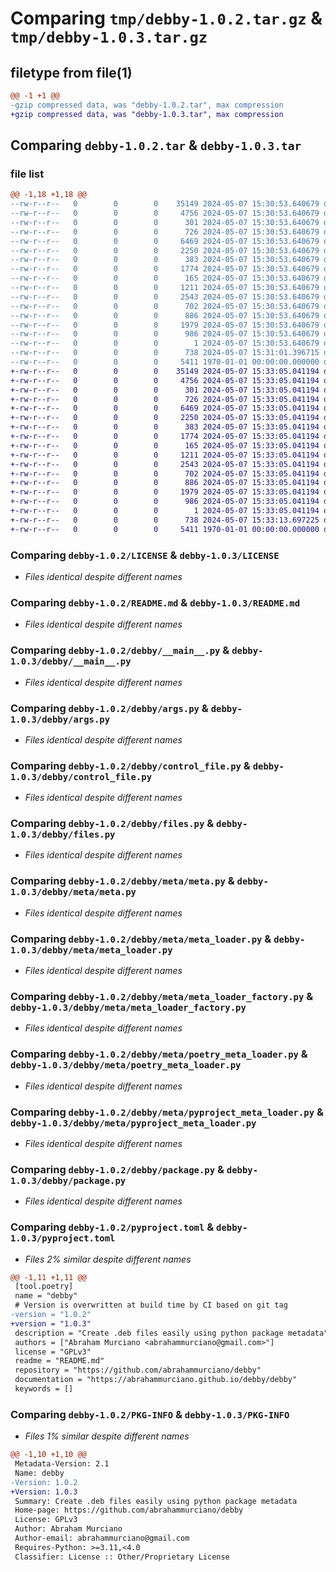 # Comparing `tmp/debby-1.0.2.tar.gz` & `tmp/debby-1.0.3.tar.gz`

## filetype from file(1)

```diff
@@ -1 +1 @@
-gzip compressed data, was "debby-1.0.2.tar", max compression
+gzip compressed data, was "debby-1.0.3.tar", max compression
```

## Comparing `debby-1.0.2.tar` & `debby-1.0.3.tar`

### file list

```diff
@@ -1,18 +1,18 @@
--rw-r--r--   0        0        0    35149 2024-05-07 15:30:53.640679 debby-1.0.2/LICENSE
--rw-r--r--   0        0        0     4756 2024-05-07 15:30:53.640679 debby-1.0.2/README.md
--rw-r--r--   0        0        0      301 2024-05-07 15:30:53.640679 debby-1.0.2/debby/__init__.py
--rw-r--r--   0        0        0      726 2024-05-07 15:30:53.640679 debby-1.0.2/debby/__main__.py
--rw-r--r--   0        0        0     6469 2024-05-07 15:30:53.640679 debby-1.0.2/debby/args.py
--rw-r--r--   0        0        0     2250 2024-05-07 15:30:53.640679 debby-1.0.2/debby/control_file.py
--rw-r--r--   0        0        0      383 2024-05-07 15:30:53.640679 debby-1.0.2/debby/exceptions.py
--rw-r--r--   0        0        0     1774 2024-05-07 15:30:53.640679 debby-1.0.2/debby/files.py
--rw-r--r--   0        0        0      165 2024-05-07 15:30:53.640679 debby-1.0.2/debby/meta/__init__.py
--rw-r--r--   0        0        0     1211 2024-05-07 15:30:53.640679 debby-1.0.2/debby/meta/meta.py
--rw-r--r--   0        0        0     2543 2024-05-07 15:30:53.640679 debby-1.0.2/debby/meta/meta_loader.py
--rw-r--r--   0        0        0      702 2024-05-07 15:30:53.640679 debby-1.0.2/debby/meta/meta_loader_factory.py
--rw-r--r--   0        0        0      886 2024-05-07 15:30:53.640679 debby-1.0.2/debby/meta/poetry_meta_loader.py
--rw-r--r--   0        0        0     1979 2024-05-07 15:30:53.640679 debby-1.0.2/debby/meta/pyproject_meta_loader.py
--rw-r--r--   0        0        0      986 2024-05-07 15:30:53.640679 debby-1.0.2/debby/package.py
--rw-r--r--   0        0        0        1 2024-05-07 15:30:53.640679 debby-1.0.2/debby/py.typed
--rw-r--r--   0        0        0      738 2024-05-07 15:31:01.396715 debby-1.0.2/pyproject.toml
--rw-r--r--   0        0        0     5411 1970-01-01 00:00:00.000000 debby-1.0.2/PKG-INFO
+-rw-r--r--   0        0        0    35149 2024-05-07 15:33:05.041194 debby-1.0.3/LICENSE
+-rw-r--r--   0        0        0     4756 2024-05-07 15:33:05.041194 debby-1.0.3/README.md
+-rw-r--r--   0        0        0      301 2024-05-07 15:33:05.041194 debby-1.0.3/debby/__init__.py
+-rw-r--r--   0        0        0      726 2024-05-07 15:33:05.041194 debby-1.0.3/debby/__main__.py
+-rw-r--r--   0        0        0     6469 2024-05-07 15:33:05.041194 debby-1.0.3/debby/args.py
+-rw-r--r--   0        0        0     2250 2024-05-07 15:33:05.041194 debby-1.0.3/debby/control_file.py
+-rw-r--r--   0        0        0      383 2024-05-07 15:33:05.041194 debby-1.0.3/debby/exceptions.py
+-rw-r--r--   0        0        0     1774 2024-05-07 15:33:05.041194 debby-1.0.3/debby/files.py
+-rw-r--r--   0        0        0      165 2024-05-07 15:33:05.041194 debby-1.0.3/debby/meta/__init__.py
+-rw-r--r--   0        0        0     1211 2024-05-07 15:33:05.041194 debby-1.0.3/debby/meta/meta.py
+-rw-r--r--   0        0        0     2543 2024-05-07 15:33:05.041194 debby-1.0.3/debby/meta/meta_loader.py
+-rw-r--r--   0        0        0      702 2024-05-07 15:33:05.041194 debby-1.0.3/debby/meta/meta_loader_factory.py
+-rw-r--r--   0        0        0      886 2024-05-07 15:33:05.041194 debby-1.0.3/debby/meta/poetry_meta_loader.py
+-rw-r--r--   0        0        0     1979 2024-05-07 15:33:05.041194 debby-1.0.3/debby/meta/pyproject_meta_loader.py
+-rw-r--r--   0        0        0      986 2024-05-07 15:33:05.041194 debby-1.0.3/debby/package.py
+-rw-r--r--   0        0        0        1 2024-05-07 15:33:05.041194 debby-1.0.3/debby/py.typed
+-rw-r--r--   0        0        0      738 2024-05-07 15:33:13.697225 debby-1.0.3/pyproject.toml
+-rw-r--r--   0        0        0     5411 1970-01-01 00:00:00.000000 debby-1.0.3/PKG-INFO
```

### Comparing `debby-1.0.2/LICENSE` & `debby-1.0.3/LICENSE`

 * *Files identical despite different names*

### Comparing `debby-1.0.2/README.md` & `debby-1.0.3/README.md`

 * *Files identical despite different names*

### Comparing `debby-1.0.2/debby/__main__.py` & `debby-1.0.3/debby/__main__.py`

 * *Files identical despite different names*

### Comparing `debby-1.0.2/debby/args.py` & `debby-1.0.3/debby/args.py`

 * *Files identical despite different names*

### Comparing `debby-1.0.2/debby/control_file.py` & `debby-1.0.3/debby/control_file.py`

 * *Files identical despite different names*

### Comparing `debby-1.0.2/debby/files.py` & `debby-1.0.3/debby/files.py`

 * *Files identical despite different names*

### Comparing `debby-1.0.2/debby/meta/meta.py` & `debby-1.0.3/debby/meta/meta.py`

 * *Files identical despite different names*

### Comparing `debby-1.0.2/debby/meta/meta_loader.py` & `debby-1.0.3/debby/meta/meta_loader.py`

 * *Files identical despite different names*

### Comparing `debby-1.0.2/debby/meta/meta_loader_factory.py` & `debby-1.0.3/debby/meta/meta_loader_factory.py`

 * *Files identical despite different names*

### Comparing `debby-1.0.2/debby/meta/poetry_meta_loader.py` & `debby-1.0.3/debby/meta/poetry_meta_loader.py`

 * *Files identical despite different names*

### Comparing `debby-1.0.2/debby/meta/pyproject_meta_loader.py` & `debby-1.0.3/debby/meta/pyproject_meta_loader.py`

 * *Files identical despite different names*

### Comparing `debby-1.0.2/debby/package.py` & `debby-1.0.3/debby/package.py`

 * *Files identical despite different names*

### Comparing `debby-1.0.2/pyproject.toml` & `debby-1.0.3/pyproject.toml`

 * *Files 2% similar despite different names*

```diff
@@ -1,11 +1,11 @@
 [tool.poetry]
 name = "debby"
 # Version is overwritten at build time by CI based on git tag
-version = "1.0.2"
+version = "1.0.3"
 description = "Create .deb files easily using python package metadata"
 authors = ["Abraham Murciano <abrahammurciano@gmail.com>"]
 license = "GPLv3"
 readme = "README.md"
 repository = "https://github.com/abrahammurciano/debby"
 documentation = "https://abrahammurciano.github.io/debby/debby"
 keywords = []
```

### Comparing `debby-1.0.2/PKG-INFO` & `debby-1.0.3/PKG-INFO`

 * *Files 1% similar despite different names*

```diff
@@ -1,10 +1,10 @@
 Metadata-Version: 2.1
 Name: debby
-Version: 1.0.2
+Version: 1.0.3
 Summary: Create .deb files easily using python package metadata
 Home-page: https://github.com/abrahammurciano/debby
 License: GPLv3
 Author: Abraham Murciano
 Author-email: abrahammurciano@gmail.com
 Requires-Python: >=3.11,<4.0
 Classifier: License :: Other/Proprietary License
```

